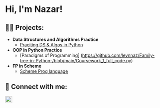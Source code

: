 <h1>Hi, I'm Nazar! <br/>

<h2>👨‍💻 Projects:</h2>

- <b>Data Structures and Algorithms Practice </b>
  - [Praciting DS & Algos in Python]()
- <b> OOP in Python Practice </b>
  - [Paradigms of Programming] (https://github.com/levnnaz/Family-tree-in-Python-/blob/main/Coursework_1_full_code.py)
- <b> FP in Scheme </b>
  - [Scheme Prog language](https://github.com/levnnaz/Family_tree_scheme/blob/main/Nazar_Levchuk-Code_CW2.rkt)


<h2> 🤳 Connect with me:</h2>

[<img align="left" alt="JoshMadakor | LinkedIn" width="22px" src="https://cdn.jsdelivr.net/npm/simple-icons@v3/icons/linkedin.svg" />][linkedin]

[linkedin]: www.linkedin.com/in/nazar-levchuk1
